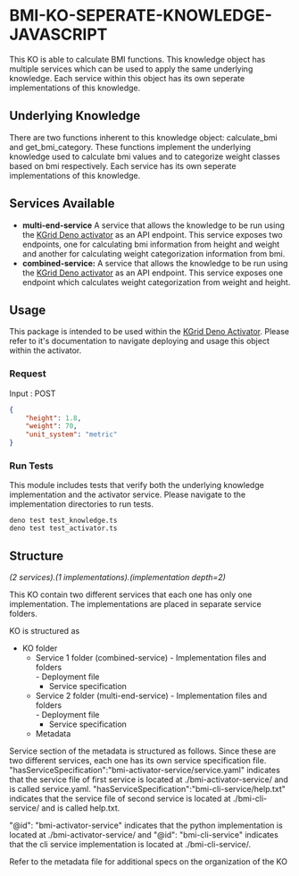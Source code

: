 # BMI-KO-SEPERATE-KNOWLEDGE-JAVASCRIPT

This KO is able to calculate BMI functions. This knowledge object has multiple services which can be used to apply the same underlying knowledge. Each service within this object has its own seperate implementations of this knowledge.

## Underlying Knowledge
There are two functions inherent to this knowledge object: calculate_bmi and get_bmi_category. These functions implement the underlying knowledge used to calculate bmi values and to categorize weight classes based on bmi respectively. Each service has its own seperate implementations of this knowledge.

## Services Available
- **multi-end-service** A service that allows the knowledge to be run using the [KGrid Deno activator](https://github.com/kgrid/javascript-activator) as an API endpoint. This service exposes two endpoints, one for calculating bmi information from height and weight and another for calculating weight categorization information from bmi.
- **combined-service:**  A service that allows the knowledge to be run using the [KGrid Deno activator](https://github.com/kgrid/javascript-activator) as an API endpoint. This service exposes one endpoint which calculates weight categorization from weight and height.

## Usage
This package is intended to be used within the [KGrid Deno Activator](https://github.com/kgrid/javascript-activator). Please refer to it's documentation to navigate deploying and usage this object within the activator.

### Request
Input : POST
```json
{
    "height": 1.8,
    "weight": 70,
    "unit_system": "metric"
}
```
### Run Tests
This module includes tests that verify both the underlying knowledge implementation and the activator service. Please navigate to the implementation directories to run tests.
```
deno test test_knowledge.ts
deno test test_activator.ts
```

## Structure
*(2 services).(1 implementations).(implementation depth=2)*

This KO contain two different services that each one has only one implementation. The implementations are placed in separate service folders. 

KO is structured as

- KO folder
  - Service 1 folder (combined-service)
        - Implementation files and folders            
        - Deployment file     
      - Service specification
  - Service 2 folder (multi-end-service)
        - Implementation files and folders            
        - Deployment file
      - Service specification
  - Metadata

Service section of the metadata is structured as follows. Since these are two different services, each one has its own service specification file. "hasServiceSpecification":"bmi-activator-service/service.yaml" indicates that the service file of first service is located at ./bmi-activator-service/ and is called service.yaml. "hasServiceSpecification":"bmi-cli-service/help.txt" indicates that the service file of second service is located at ./bmi-cli-service/ and is called help.txt.

"@id": "bmi-activator-service" indicates that the python implementation is located at ./bmi-activator-service/ and "@id": "bmi-cli-service" indicates that the cli service implementation is located at ./bmi-cli-service/.

Refer to the metadata file for additional specs on the organization of the KO 